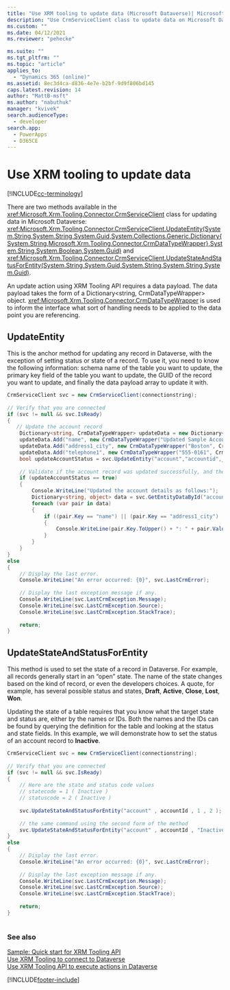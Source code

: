 ```yaml
---
title: "Use XRM tooling to update data (Microsoft Dataverse)| Microsoft Docs"
description: "Use CrmServiceClient class to update data on Microsoft Dataverse"
ms.custom: ""
ms.date: 04/12/2021
ms.reviewer: "pehecke"

ms.suite: ""
ms.tgt_pltfrm: ""
ms.topic: "article"
applies_to: 
  - "Dynamics 365 (online)"
ms.assetid: 8ec3d4ca-d836-4e7e-b2bf-9d9f806bd145
caps.latest.revision: 14
author: "MattB-msft"
ms.author: "nabuthuk"
manager: "kvivek"
search.audienceType: 
  - developer
search.app: 
  - PowerApps
  - D365CE
---
```

# Use XRM tooling to update data

[!INCLUDE[cc-terminology](../includes/cc-terminology.md)]

There are two methods available in the <xref:Microsoft.Xrm.Tooling.Connector.CrmServiceClient> class for updating data in Microsoft Dataverse: <xref:Microsoft.Xrm.Tooling.Connector.CrmServiceClient.UpdateEntity(System.String,System.String,System.Guid,System.Collections.Generic.Dictionary{System.String,Microsoft.Xrm.Tooling.Connector.CrmDataTypeWrapper},System.String,System.Boolean,System.Guid)> and <xref:Microsoft.Xrm.Tooling.Connector.CrmServiceClient.UpdateStateAndStatusForEntity(System.String,System.Guid,System.String,System.String,System.Guid)>.  
  
An update action using XRM Tooling API requires a data payload. The data payload takes the form of a Dictionary\<string, CrmDataTypeWrapper> object. <xref:Microsoft.Xrm.Tooling.Connector.CrmDataTypeWrapper> is used to inform the interface what sort of handling needs to be applied to the data point you are referencing.  
  
## UpdateEntity  

This is the anchor method for updating any record in Dataverse, with the exception of setting status or state of a record. To use it, you need to know the following information: schema name of the table you want to update, the primary key field of the table you want to update, the GUID of the record you want to update, and finally the data payload array to update it with.  
  
```csharp  
CrmServiceClient svc = new CrmServiceClient(connectionstring);  
  
// Verify that you are connected  
if (svc != null && svc.IsReady)  
{ 
   // Update the account record  
    Dictionary<string, CrmDataTypeWrapper> updateData = new Dictionary<string, CrmDataTypeWrapper>();  
    updateData.Add("name", new CrmDataTypeWrapper("Updated Sample Account Name", CrmFieldType.String));  
    updateData.Add("address1_city", new CrmDataTypeWrapper("Boston", CrmFieldType.String));  
    updateData.Add("telephone1", new CrmDataTypeWrapper("555-0161", CrmFieldType.String));   
    bool updateAccountStatus = svc.UpdateEntity("account","accountid",_accountId,updateData);  
  
    // Validate if the account record was updated successfully, and then display the updated information  
    if (updateAccountStatus == true)  
    {  
        Console.WriteLine("Updated the account details as follows:");  
        Dictionary<string, object> data = svc.GetEntityDataById("account", accountId, null);  
        foreach (var pair in data)  
        {  
            if ((pair.Key == "name") || (pair.Key == "address1_city") || (pair.Key == "telephone1"))  
            {  
                Console.WriteLine(pair.Key.ToUpper() + ": " + pair.Value);  
            }  
        }  
    }  
}  
else  
{  
    // Display the last error.  
    Console.WriteLine("An error occurred: {0}", svc.LastCrmError);  
  
    // Display the last exception message if any.  
    Console.WriteLine(svc.LastCrmException.Message);  
    Console.WriteLine(svc.LastCrmException.Source);  
    Console.WriteLine(svc.LastCrmException.StackTrace);  
  
    return;  
}  
```  
  
## UpdateStateAndStatusForEntity
 
This method is used to set the state of a record in Dataverse. For example, all records generally start in an “open” state. The name of the state changes based on the kind of record, or even the developers choices. A quote, for example, has several possible status and states, **Draft**, **Active**, **Close**, **Lost**, **Won**.  
  
Updating the state of a table requires that you know what the target state and status are, either by the names or IDs. Both the names and the IDs can be found by querying the definition for the table and looking at the status and state fields. In this example, we will demonstrate how to set the status of an account record to **Inactive**.  
  
```csharp  
CrmServiceClient svc = new CrmServiceClient(connectionstring);  
  
// Verify that you are connected  
if (svc != null && svc.IsReady)  
{   
    // Here are the state and status code values  
    // statecode = 1 ( Inactive )   
    // statuscode = 2 ( Inactive )   
  
    svc.UpdateStateAndStatusForEntity("account" , accountId , 1 , 2 );  
  
    // the same command using the second form of the method  
    svc.UpdateStateAndStatusForEntity("account" , accountId , "Inactive" , "Inactive");  
}  
else  
{  
    // Display the last error.  
    Console.WriteLine("An error occurred: {0}", svc.LastCrmError);  
  
    // Display the last exception message if any.  
    Console.WriteLine(svc.LastCrmException.Message);  
    Console.WriteLine(svc.LastCrmException.Source);  
    Console.WriteLine(svc.LastCrmException.StackTrace);  
  
    return;  
}  
  
```  
  
### See also  

[Sample: Quick start for XRM Tooling API](sample-quick-start-xrm-tooling-api.md)<br />
[Use XRM Tooling to connect to Dataverse](use-crmserviceclient-constructors-connect.md)<br />
[Use XRM Tooling API to execute actions in Dataverse](use-xrm-tooling-execute-actions.md)<br />



[!INCLUDE[footer-include](../../../includes/footer-banner.md)]